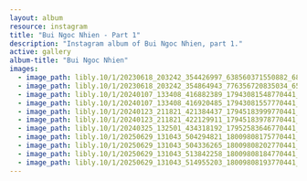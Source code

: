 ```yaml
---
layout: album
resource: instagram
title: "Bui Ngoc Nhien - Part 1"
description: "Instagram album of Bui Ngoc Nhien, part 1."
active: gallery
album-title: "Bui Ngoc Nhien"
images:
  - image_path: libly.10/1/20230618_203242_354426997_638560371550882_687299540963452091_n.jpg
  - image_path: libly.10/1/20230618_203242_354864943_776356720835034_6551581981669035456_n.jpg
  - image_path: libly.10/1/20240107_133408_416882389_17943081548770441_7997670486323969425_n.jpg
  - image_path: libly.10/1/20240107_133408_416920485_17943081557770441_7664520747205639114_n.jpg
  - image_path: libly.10/1/20240123_211821_421384437_17945183999770441_2805027622263837799_n.jpg
  - image_path: libly.10/1/20240123_211821_422129911_17945183978770441_3879217243325493954_n.jpg
  - image_path: libly.10/1/20240325_132501_434318192_17952583646770441_2429214313593547023_n.jpg
  - image_path: libly.10/1/20250629_131043_504294821_18009808175770441_7768910833223318621_n.jpg
  - image_path: libly.10/1/20250629_131043_504336265_18009808202770441_9019058463455354761_n.jpg
  - image_path: libly.10/1/20250629_131043_513842258_18009808184770441_8243285633697676078_n.jpg
  - image_path: libly.10/1/20250629_131043_514955203_18009808193770441_2389265988761664480_n.jpg
---
```

